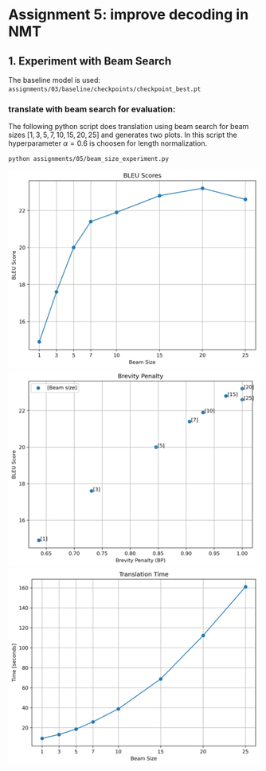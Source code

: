 # Assignment 5: improve decoding in NMT

## 1. Experiment with Beam Search

The baseline model is used: `assignments/03/baseline/checkpoints/checkpoint_best.pt`

### translate with beam search for evaluation:

The following python script does translation using beam search for beam sizes $[1, 3, 5, 7, 10, 15, 20, 25]$ and generates two plots. In this script the hyperparameter $\alpha = 0.6$ is choosen for length normalization.

```
python assignments/05/beam_size_experiment.py
```

![Bleu Scores](01_beam_sizes/bleu_score_vs_beam_size.png)
![Brevity Penalty](01_beam_sizes/BP_values_vs_bleu_score.png)
![Time Taken](01_beam_sizes/time_vs_beam_size.png)
